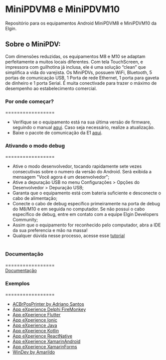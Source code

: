 # MiniPDVM8 e MiniPDVM10
Repositório para os equipamentos Android MiniPDVM8 e MiniPDVM10 da Elgin.

## Sobre o MiniPDV:
Com dimensões reduzidas, os equipamentos M8 e M10 se adaptam perfeitamente a muitos locais diferentes. Com tela TouchScreen, e impressora com guilhotina já inclusa, ele é uma solução “clean” que simplifica a vida do varejista. Os MiniPDVs, possuem WiFi, Bluetooth, 5 portas de comunicação USB, 1 Porta de rede Ethernet, 1 porta para gaveta de dinheiro e 1 porta Serial. É muita conectivade para trazer o máximo de desempenho ao estabelecimento comercial.

### Por onde começar?
=================  
* Verifique se o equipamento está na sua última versão de firmware, seguindo o manual [aqui](https://github.com/ElginDeveloperCommunity/PDV_Android_M8_M10/blob/master/Firmware/MiniPDV%20M8%20Elgin%20-%20Atualiza%C3%A7%C3%A3o%20de%20Firmware%20(OTA).pdf). Caso seja necessário, realize a atualização. 
* Baixe o pacote de comunicação da E1 [aqui](https://github.com/ElginDeveloperCommunity/PDV_Android_M8_M10/tree/master/Bibliotecas).

### Ativando o modo debug
=================  
* Ative o modo desenvolvedor, tocando rapidamente sete vezes consecutivas sobre o numero da versão do Android. Será exibida a mensagem "Você agora é um desenvolvedor";  
* Ative a depuração USB no menu Configurações > Opções do Desenvolvedor > Depuração USB;  
* Garanta que o equipamento está com bateria suficiente e desconecte o cabo de alimentação;  
* Conecte o cabo de debug específico primeiramente na porta de debug do M8/M10 e em seguida no computador. Se não possui o cabo específico de debug, entre em contato com a equipe Elgin Developers Community;  
* Assim que o equipamento for reconhecido pelo computador, abra a IDE da sua preferencia e mão na massa!  
* Qualquer dúvida nesse processo, acesse esse [tutorial](https://github.com/ElginDeveloperCommunity/PDV_Android_M8_M10/blob/master/Documenta%C3%A7%C3%A3o/Manual%20-%20Conectando%20o%20cabo%20de%20Debug.pdf)
<br><br/>

### Documentação
=================  
[Documentação](https://elgindevelopercommunity.github.io/group__g30.html)  

### Exemplos
=================  
- [ACBrPosPrinter by Adriano Santos](https://github.com/ElginDeveloperCommunity/PDV_Android_M8_M10/tree/master/Exemplos/AdrianoSantos_ACBrPosPrinter)
- [App eXperience Delphi FireMonkey](https://github.com/ElginDeveloperCommunity/PDV_Android_M8_M10/tree/master/Exemplos/App_eXperience_FireMonkey)
- [App eXperience Flutter](https://github.com/ElginDeveloperCommunity/PDV_Android_M8_M10/tree/master/Exemplos/App_eXperience_Flutter)
- [App eXperience Ionic](https://github.com/ElginDeveloperCommunity/PDV_Android_M8_M10/tree/master/Exemplos/App_eXperience_Ionic)
- [App eXperience Java](https://github.com/ElginDeveloperCommunity/PDV_Android_M8_M10/tree/master/Exemplos/App_eXperience_Java)
- [App eXperience Kotlin](https://github.com/ElginDeveloperCommunity/PDV_Android_M8_M10/tree/master/Exemplos/App_eXperience_Kotlin)
- [App eXperience ReactNative](https://github.com/ElginDeveloperCommunity/PDV_Android_M8_M10/tree/master/Exemplos/App_eXperience_ReactNative)
- [App eXperience XamarinAndroid](https://github.com/ElginDeveloperCommunity/PDV_Android_M8_M10/tree/master/Exemplos/App_eXperience_XamarinAndroid)
- [App eXperience XamarinForms](https://github.com/ElginDeveloperCommunity/PDV_Android_M8_M10/tree/master/Exemplos/App_eXperience_XamarinForms)
- [WinDev by Amarildo](https://github.com/ElginDeveloperCommunity/PDV_Android_M8_M10/tree/master/Exemplos/ExemploWindev_Amarildo)
